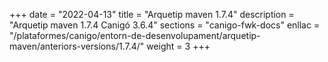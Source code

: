 +++
date        = "2022-04-13"
title       = "Arquetip maven 1.7.4"
description = "Arquetip maven 1.7.4 Canigó 3.6.4"
sections    = "canigo-fwk-docs"
enllac		= "/plataformes/canigo/entorn-de-desenvolupament/arquetip-maven/anteriors-versions/1.7.4/"
weight		= 3
+++
